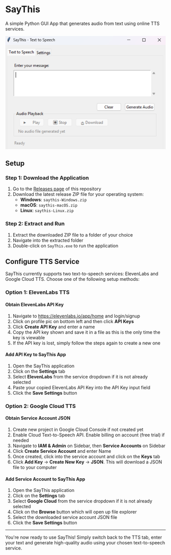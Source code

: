 # SayThis
A simple Python GUI App that generates audio from text using online TTS services.

![SayThis TTS Tab](docs/tts_tab.png)

## Setup

### Step 1: Download the Application

1. Go to the [Releases page](https://github.com/SociallyIneptWeeb/SayThis/releases) of this repository
2. Download the latest release ZIP file for your operating system:
   - **Windows**: `saythis-Windows.zip`
   - **macOS**: `saythis-macOS.zip`
   - **Linux**: `saythis-Linux.zip`

### Step 2: Extract and Run

1. Extract the downloaded ZIP file to a folder of your choice
2. Navigate into the extracted folder
3. Double-click on `SayThis.exe` to run the application

## Configure TTS Service

SayThis currently supports two text-to-speech services: ElevenLabs and Google Cloud TTS. Choose one of the following setup methods:

### Option 1: ElevenLabs TTS

#### Obtain ElevenLabs API Key

1. Navigate to https://elevenlabs.io/app/home and login/signup
2. Click on profile pic on bottom left and then click **API Keys**
3. Click **Create API Key** and enter a name
4. Copy the API key shown and save it in a file as this is the only time the key is viewable
5. If the API key is lost, simply follow the steps again to create a new one

#### Add API Key to SayThis App

1. Open the SayThis application
2. Click on the **Settings** tab
3. Select **ElevenLabs** from the service dropdown if it is not already selected
4. Paste your copied ElevenLabs API Key into the API Key input field
5. Click the **Save Settings** button

### Option 2: Google Cloud TTS

#### Obtain Service Account JSON

1. Create new project in Google Cloud Console if not created yet
2. Enable Cloud Text-to-Speech API. Enable billing on account (free trial) if needed
3. Navigate to **IAM & Admin** on Sidebar, then **Service Accounts** on Sidebar
4. Click **Create Service Account** and enter Name
5. Once created, click into the service account and click on the **Keys** tab
6. Click **Add Key** → **Create New Key** → **JSON**. This will download a JSON file to your computer

#### Add Service Account to SayThis App

1. Open the SayThis application
2. Click on the **Settings** tab
3. Select **Google Cloud** from the service dropdown if it is not already selected
4. Click on the **Browse** button which will open up file explorer
5. Select the downloaded service account JSON file
6. Click the **Save Settings** button

---

You're now ready to use SayThis! Simply switch back to the TTS tab, enter your text and generate high-quality audio using your chosen text-to-speech service.
